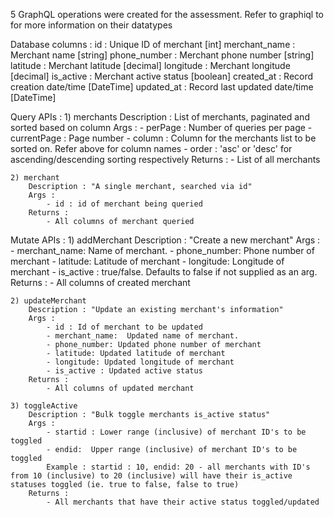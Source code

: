 5 GraphQL operations were created for the assessment. Refer to graphiql to for more information on their datatypes

Database columns :
id : Unique ID of merchant [int]
merchant_name : Merchant name [string]
phone_number : Merchant phone number [string]
latitude : Merchant latitude [decimal]
longitude : Merchant longitude [decimal]
is_active : Merchant active status [boolean]
created_at : Record creation date/time [DateTime]
updated_at : Record last updated date/time  [DateTime]

Query APIs : 
    1) merchants
        Description : List of merchants, paginated and sorted based on column
        Args : 
            - perPage :  Number of queries per page
            - currentPage : Page number
            - column : Column for the merchants list to be sorted on. Refer above for column names
            - order : 'asc' or 'desc' for ascending/descending sorting respectively
        Returns : 
            - List of all merchants
    
    2) merchant
        Description : "A single merchant, searched via id"
        Args : 
            - id : id of merchant being queried
        Returns : 
            - All columns of merchant queried

Mutate APIs :
    1) addMerchant 
        Description : "Create a new merchant"
        Args : 
            - merchant_name:  Name of merchant. 
            - phone_number: Phone number of merchant
            - latitude: Latitude of merchant
            - longitude: Longitude of merchant
            - is_active : true/false. Defaults to false if not supplied as an arg. 
        Returns : 
            - All columns of created merchant 

    2) updateMerchant 
        Description : "Update an existing merchant's information"
        Args : 
            - id : Id of merchant to be updated
            - merchant_name:  Updated name of merchant. 
            - phone_number: Updated phone number of merchant
            - latitude: Updated latitude of merchant
            - longitude: Updated longitude of merchant
            - is_active : Updated active status 
        Returns : 
            - All columns of updated merchant 

    3) toggleActive 
        Description : "Bulk toggle merchants is_active status"
        Args : 
            - startid : Lower range (inclusive) of merchant ID's to be toggled 
            - endid:  Upper range (inclusive) of merchant ID's to be toggled
            Example : startid : 10, endid: 20 - all merchants with ID's from 10 (inclusive) to 20 (inclusive) will have their is_active statuses toggled (ie. true to false, false to true)
        Returns : 
            - All merchants that have their active status toggled/updated